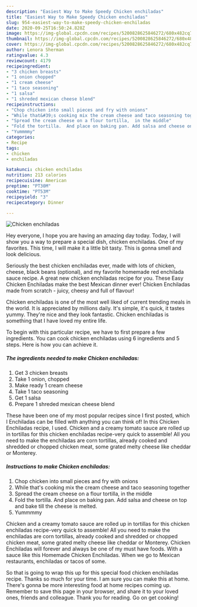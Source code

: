 ```yaml
---
description: "Easiest Way to Make Speedy Chicken enchiladas"
title: "Easiest Way to Make Speedy Chicken enchiladas"
slug: 954-easiest-way-to-make-speedy-chicken-enchiladas
date: 2020-09-25T16:50:24.828Z
image: https://img-global.cpcdn.com/recipes/5200828625846272/680x482cq70/chicken-enchiladas-recipe-main-photo.jpg
thumbnail: https://img-global.cpcdn.com/recipes/5200828625846272/680x482cq70/chicken-enchiladas-recipe-main-photo.jpg
cover: https://img-global.cpcdn.com/recipes/5200828625846272/680x482cq70/chicken-enchiladas-recipe-main-photo.jpg
author: Lenora Sherman
ratingvalue: 4.3
reviewcount: 4179
recipeingredient:
- "3 chicken breasts"
- "1 onion chopped"
- "1 cream cheese"
- "1 taco seasoning"
- "1 salsa"
- "1 shreded mexican cheese blend"
recipeinstructions:
- "Chop chicken into small pieces and fry with onions"
- "While that&#39;s cooking mix the cream cheese and taco seasoning together"
- "Spread the cream cheese on a flour tortilla,  in the middle"
- "Fold the tortilla.  And place on baking pan. Add salsa and cheese on top and bake till the cheese is melted."
- "Yummmmy"
categories:
- Recipe
tags:
- chicken
- enchiladas

katakunci: chicken enchiladas 
nutrition: 213 calories
recipecuisine: American
preptime: "PT30M"
cooktime: "PT53M"
recipeyield: "3"
recipecategory: Dinner

---
```



![Chicken enchiladas](https://img-global.cpcdn.com/recipes/5200828625846272/680x482cq70/chicken-enchiladas-recipe-main-photo.jpg)

Hey everyone, I hope you are having an amazing day today. Today, I will show you a way to prepare a special dish, chicken enchiladas. One of my favorites. This time, I will make it a little bit tasty. This is gonna smell and look delicious.

Seriously the best chicken enchiladas ever, made with lots of chicken, cheese, black beans (optional), and my favorite homemade red enchilada sauce recipe. A great new chicken enchiladas recipe for you. These Easy Chicken Enchiladas make the best Mexican dinner ever! Chicken Enchiladas made from scratch - juicy, cheesy and full of flavour!

Chicken enchiladas is one of the most well liked of current trending meals in the world. It is appreciated by millions daily. It's simple, it's quick, it tastes yummy. They're nice and they look fantastic. Chicken enchiladas is something that I have loved my entire life.


To begin with this particular recipe, we have to first prepare a few ingredients. You can cook chicken enchiladas using 6 ingredients and 5 steps. Here is how you can achieve it.

<!--inarticleads1-->

##### The ingredients needed to make Chicken enchiladas:

1. Get 3 chicken breasts
1. Take 1 onion, chopped
1. Make ready 1 cream cheese
1. Take 1 taco seasoning
1. Get 1 salsa
1. Prepare 1 shreded mexican cheese blend


These have been one of my most popular recipes since I first posted, which I Enchiladas can be filled with anything you can think of! In this Chicken Enchiladas recipe, I used. Chicken and a creamy tomato sauce are rolled up in tortillas for this chicken enchiladas recipe-very quick to assemble! All you need to make the enchiladas are corn tortillas, already cooked and shredded or chopped chicken meat, some grated melty cheese like cheddar or Monterey. 

<!--inarticleads2-->

##### Instructions to make Chicken enchiladas:

1. Chop chicken into small pieces and fry with onions
1. While that&#39;s cooking mix the cream cheese and taco seasoning together
1. Spread the cream cheese on a flour tortilla,  in the middle
1. Fold the tortilla.  And place on baking pan. Add salsa and cheese on top and bake till the cheese is melted.
1. Yummmmy


Chicken and a creamy tomato sauce are rolled up in tortillas for this chicken enchiladas recipe-very quick to assemble! All you need to make the enchiladas are corn tortillas, already cooked and shredded or chopped chicken meat, some grated melty cheese like cheddar or Monterey. Chicken Enchiladas will forever and always be one of my must have foods. With a sauce like this Homemade Chicken Enchiladas. When we go to Mexican restaurants, enchiladas or tacos of some. 

So that is going to wrap this up for this special food chicken enchiladas recipe. Thanks so much for your time. I am sure you can make this at home. There's gonna be more interesting food at home recipes coming up. Remember to save this page in your browser, and share it to your loved ones, friends and colleague. Thank you for reading. Go on get cooking!
